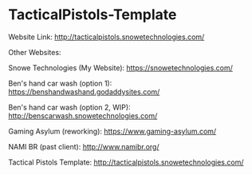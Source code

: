 # TacticalPistols-Template
Website Link: http://tacticalpistols.snowetechnologies.com/

Other Websites:

Snowe Technologies (My Website): https://snowetechnologies.com/

Ben's hand car wash (option 1): https://benshandwashand.godaddysites.com/

Ben's hand car wash (option 2, WIP): http://benscarwash.snowetechnologies.com/

Gaming Asylum (reworking): https://www.gaming-asylum.com/

NAMI BR (past client): http://www.namibr.org/

Tactical Pistols Template: http://tacticalpistols.snowetechnologies.com/
